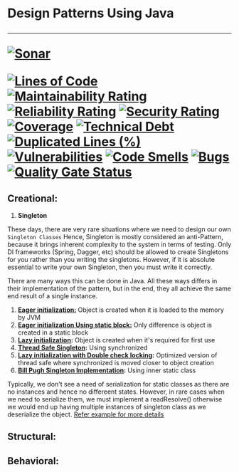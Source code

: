
<h1>  
  <br />  
    Design Patterns Using Java  
  <hr />  

[![Sonar](https://github.com/sandeshkota/DesignPatterns/actions/workflows/sonar.yml/badge.svg)](https://github.com/bharatmane/design-patterns-java/actions/workflows/build.yml)

[![Lines of Code](https://sonarcloud.io/api/project_badges/measure?project=bharatmane_design-patterns-java&metric=ncloc)](https://sonarcloud.io/dashboard?id=bharatmane_design-patterns-java)  [![Maintainability Rating](https://sonarcloud.io/api/project_badges/measure?project=bharatmane_design-patterns-java&metric=sqale_rating)](https://sonarcloud.io/dashboard?id=bharatmane_design-patterns-java)  [![Reliability Rating](https://sonarcloud.io/api/project_badges/measure?project=bharatmane_design-patterns-java&metric=reliability_rating)](https://sonarcloud.io/dashboard?id=bharatmane_design-patterns-java)  [![Security Rating](https://sonarcloud.io/api/project_badges/measure?project=bharatmane_design-patterns-java&metric=security_rating)](https://sonarcloud.io/dashboard?id=bharatmane_design-patterns-java)  [![Coverage](https://sonarcloud.io/api/project_badges/measure?project=bharatmane_design-patterns-java&metric=coverage)](https://sonarcloud.io/dashboard?id=bharatmane_design-patterns-java)  [![Technical Debt](https://sonarcloud.io/api/project_badges/measure?project=bharatmane_design-patterns-java&metric=sqale_index)](https://sonarcloud.io/dashboard?id=bharatmane_design-patterns-java)  [![Duplicated Lines (%)](https://sonarcloud.io/api/project_badges/measure?project=bharatmane_design-patterns-java&metric=duplicated_lines_density)](https://sonarcloud.io/dashboard?id=bharatmane_design-patterns-java)  [![Vulnerabilities](https://sonarcloud.io/api/project_badges/measure?project=bharatmane_design-patterns-java&metric=vulnerabilities)](https://sonarcloud.io/dashboard?id=bharatmane_design-patterns-java)  [![Code Smells](https://sonarcloud.io/api/project_badges/measure?project=bharatmane_design-patterns-java&metric=code_smells)](https://sonarcloud.io/dashboard?id=bharatmane_design-patterns-java)  [![Bugs](https://sonarcloud.io/api/project_badges/measure?project=bharatmane_design-patterns-java&metric=bugs)](https://sonarcloud.io/dashboard?id=bharatmane_design-patterns-java)  [![Quality Gate Status](https://sonarcloud.io/api/project_badges/measure?project=bharatmane_design-patterns-java&metric=alert_status)](https://sonarcloud.io/dashboard?id=bharatmane_design-patterns-java)
</h1>  

## Creational:

1. **Singleton**

These days, there are very rare situations where we need to design our own `Singleton Classes` Hence, Singleton is mostly considered an anti-Pattern, because it brings inherent complexity to the system in terms of testing. Only DI frameworks (Spring, Dagger, etc) should be allowed to create Singletons for you rather than you writing the singletons. However, if it is absolute essential to write your own Singleton, then you must write it correctly.

There are many ways this can be done in Java. All these ways differs in their implementation of the pattern, but in the end, they all achieve the same end result of a single instance.

1. **[Eager initialization:](https://github.com/bharatmane/design-patterns-java/blob/main/src/main/java/io/github/bharatmane/dp/singleton/SingletonEager.java)**  Object is created when it is loaded to the memory by JVM
2. **[Eager initialization Using static block:](https://github.com/bharatmane/design-patterns-java/blob/main/src/main/java/io/github/bharatmane/dp/singleton/SingletonEager2.java)** Only difference is object is created in a static block
3. **[Lazy initialization](https://github.com/bharatmane/design-patterns-java/blob/main/src/main/java/io/github/bharatmane/dp/singleton/SingletonLazy.java):** Object is created when it's required for first use
4. **[Thread Safe Singleton](https://github.com/bharatmane/design-patterns-java/blob/main/src/main/java/io/github/bharatmane/dp/singleton/SingletonThreadSafe.java):** Using synchronized
5. **[Lazy initialization with Double check locking](https://github.com/bharatmane/design-patterns-java/blob/main/src/main/java/io/github/bharatmane/dp/singleton/SingletonOptimizedThreadSafe.java):** Optimized version of thread safe where synchronized is moved closer to object creation
6. **[Bill Pugh Singleton Implementation](https://github.com/bharatmane/design-patterns-java/blob/main/src/main/java/io/github/bharatmane/dp/singleton/SingletonInnerClass.java):** Using inner static class

Typically, we don't see a need of serialization for static classes as there are no instances and hence no differeent states. However, in rare cases when we need to serialize them, we must implement a readResolve() otherwise we would end up having multiple instances of singleton class as we deserialize the object. [Refer example for more details](https://github.com/bharatmane/design-patterns-java/blob/main/src/main/java/io/github/bharatmane/dp/singleton/SingletonWithSerializationReadResolve.java)


## Structural:

## Behavioral:
